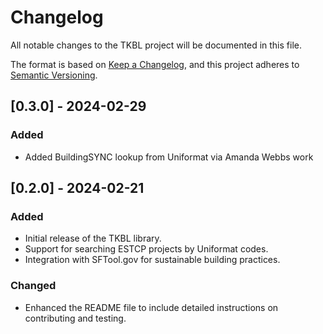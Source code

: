 # Changelog

All notable changes to the TKBL project will be documented in this file.

The format is based on [Keep a Changelog](https://keepachangelog.com/en/1.0.0/), and this project adheres to [Semantic Versioning](https://semver.org/spec/v2.0.0.html).

## [0.3.0] - 2024-02-29

### Added
- Added BuildingSYNC lookup from Uniformat via Amanda Webbs work

## [0.2.0] - 2024-02-21

### Added
- Initial release of the TKBL library.
- Support for searching ESTCP projects by Uniformat codes.
- Integration with SFTool.gov for sustainable building practices.

### Changed
- Enhanced the README file to include detailed instructions on contributing and testing.
